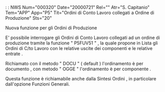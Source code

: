  :  : NWS Num="000320" Date="20000721" Rel="" Atr="S. Capitanio" Tem="APP" App="P5" Tit="Ordini di Conto Lavoro collegati a Ordine di Produzione" Sts="20"

Nuova funzione per gli Ordini di Produzione

 E' possibile interrogare gli Ordini di Conto Lavoro collegati ad un ordine di produzione tramite la funzione  " P5FUV51 " , la quale propone in Lista gli Ordini di C/to Lavoro con le relative uscite dei componenti e le relative entrate .

Richiamato con il metodo " DOCU " ( default ) l'ordinamento è per documento , con metodo " OGGE " l'ordinamento è per componente .

Questa funzione è richiamabile anche dalla Sintesi Ordini , in particolare dall'opzione Funzioni Generali.



